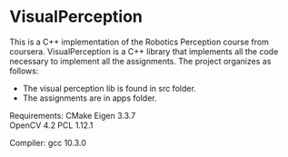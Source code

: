 # VisualPerception

This is a C++ implementation of the Robotics Perception course from coursera. 
VisualPerception is a C++ library that implements all the code necessary to implement all the 
assignments. The project organizes as follows:

- The visual perception lib is found in src folder.
- The assignments are in apps folder. 

Requirements:
CMake
Eigen 3.3.7  
OpenCV 4.2 
PCL 1.12.1

Compiler:
gcc 10.3.0

